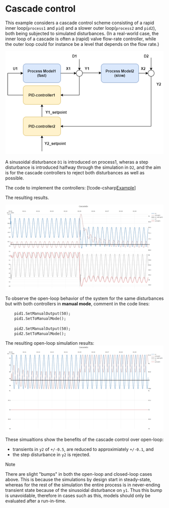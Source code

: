 # Cascade control

This example considers a cascade control scheme consisting of a rapid inner loop(``process1`` and ``pid``) 
and a slower outer loop(``process2`` and ``pid2``), both being subjected to simulated disturbances.
(In a real-world case, the inner loop of a cascade is often a (rapid) valve flow-rate controller, 
while the outer loop could for instance be a level that depends on the flow rate.) 

![Cascade system](./../images/ex_cascade.png)

A sinusoidal disturbance ``D1`` is introduced on process1, wheras a step disturbance is introduced halfway through 
the simulation in ``D2``, and the aim is for the cascade controllers to reject both disturbances as well as possible. 

The code to implement the controllers:
[!code-csharp[Example](../TimeSeriesAnalysis.Tests/Examples/ProcessControl.cs?name=CascadeControl)]

The resulting results.

![Cascade system](./../images/ex_cascade_results.png)


To observe the open-loop behavior of the system for the same disturbances but with both controllers in **manual mode**, 
comment in the code lines:

```
    pid1.SetManualOutput(50);
    pid1.SetToManualMode();

    pid2.SetManualOutput(50);
    pid2.SetToManualMode();
```

The resulting open-loop simulation results:
![Cascade system](./../images/ex_cascade_open_loop_results.png)

These simualtions show the benefits of the cascade control over open-loop:
- transients in ``y2`` of ``+/-0.5``, are reduced to approximiately ``+/-0.1``, and
- the step disturbance in ``y2`` is rejected.

> [!Note]
> There are slight "bumps" in both the open-loop and closed-loop cases above. 
> This is because the simulations by design start in steady-state, whereas for the rest of the simulation the 
> entire process is in never-ending transient state because of the sinusoidal disturbance on ``y1``.
> Thus this bump is unavoidable, therefore in cases such as this, models should only be evaluated after a run-in-time. 



